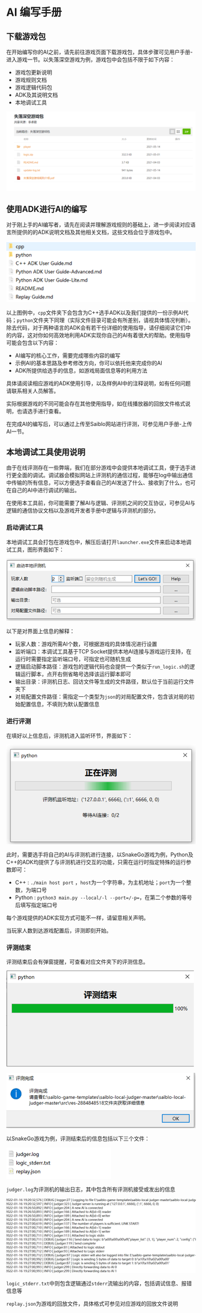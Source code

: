 # AI 编写手册

## 下载游戏包

在开始编写你的AI之前，请先前往游戏页面下载游戏包，具体步骤可见用户手册-进入游戏一节。以失落深空游戏为例，游戏包中会包括不限于如下内容：

- 游戏包更新说明
- 游戏规则文档
- 游戏逻辑代码包
- ADK及其说明文档
- 本地调试工具

![image-20220116183852124](img/image-20220116183852124.png)

## 使用ADK进行AI的编写

对于刚上手的AI编写者，请先在阅读并理解游戏规则的基础上，进一步阅读对应语言所提供的的ADK说明文档及其他相关文档，这些文档会位于游戏包中。

![image-20220116184247986](img/image-20220116184247986.png)

以上图例中，`cpp`文件夹下会包含为C++选手ADK以及我们提供的一份示例AI代码；`python`文件夹下同理（实际文件目录可能会有所差别，请视具体情况判断）。除去代码，对于两种语言的ADK会有若干份详细的使用指导，请仔细阅读它们中的内容，这对你如何高效地利用ADK实现你自己的AI有着很大的帮助。使用指导可能会包含以下内容：

- AI编写的核心工作，需要完成哪些内容的编写
- 示例AI的基本思路及参考修改方向，你可以依托他来完成你的AI
- ADK所提供给选手的信息，如游戏局面信息等的利用方法

具体请阅读相应游戏的ADK使用引导，以及样例AI中的注释说明，如有任何问题请联系相关人员解答。

实际根据游戏的不同可能会存在其他使用指导，如在线播放器的回放文件格式说明，也请选手进行查看。

在完成AI的编写后，可以通过上传至Saiblo网站进行评测，可参见用户手册-上传AI一节。

## 本地调试工具使用说明

由于在线评测存在一些弊端，我们在部分游戏中会提供本地调试工具，便于选手进行更全面的调试。调试器会模拟网站上评测机的通信过程，能够在log中输出通信中传输的所有信息，可以方便选手查看自己的AI发送了什么、接收到了什么，也可在自己的AI中进行调试的输出。

在使用本工具前，你可能需要了解AI与逻辑、评测机之间的交互协议，可参见AI与逻辑的通信协议文档以及游戏开发者手册中逻辑与评测机的部分。

### 启动调试工具

本地调试工具会打包在游戏包中，解压后请打开`launcher.exe`文件来启动本地调试工具，图形界面如下：

![image-20220116191221965](img/image-20220116191221965.png)

以下是对界面上信息的解释：

- 玩家人数：游戏所需AI个数，可根据游戏的具体情况进行设置
- 监听端口：本调试工具基于TCP Socket提供本地AI连接与游戏运行支持，在运行时需要指定监听端口号，可指定也可随机生成
- 逻辑启动脚本路径：游戏包的逻辑代码也会提供一个类似于`run_logic.sh`的逻辑运行脚本，点开右侧省略号选择该运行脚本即可
- 输出目录：评测机日志、回访文件等生成的文件路径，默认位于当前运行文件夹下
- 对局配置文件路径：需指定一个类型为`json`的对局配置文件，包含该对局的初始配置信息，不填则为默认配置信息

### 进行评测

在填好以上信息后，评测机进入监听环节，界面如下：

![image-20220116192040749](img/image-20220116192040749.png)

此时，需要选手将自己的AI与评测机进行连接，以SnakeGo游戏为例，Python及C++的ADK均提供了与评测机进行交互的功能，只需在运行时指定特殊的运行参数即可：

- C++ :  `./main host port` ，`host`为一个字符串，为主机地址；`port`为一个整数，为端口号
- Python : `python3 main.py --local/-l --port=/-p=`，在第二个参数的等号后填写指定端口号

每个游戏提供的ADK实现方式可能不一样，请留意相关声明。

当玩家人数到达游戏配置后，评测即刻开始。

### 评测结束

评测结束后会有弹窗提醒，可查看对应文件夹下的评测信息。

![image-20220116192727149](img/image-20220116192727149.png)

![image-20220116192712641](img/image-20220116192712641.png)

以SnakeGo游戏为例，评测结束后的信息包括以下三个文件：

![image-20220116192840464](img/image-20220116192840464.png)

`judger.log`为评测机的输出日志，其中包含所有评测机接受或发出的信息

![image-20220116192921778](img/image-20220116192921778.png)

`logic_stderr.txt`中则包含逻辑通过`stderr`流输出的内容，包括调试信息、报错信息等

`replay.json`为游戏的回放文件，具体格式可参见对应游戏的回放文件说明